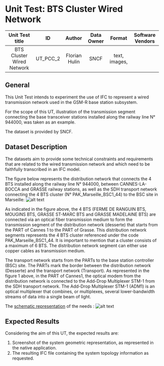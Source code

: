 # Unit Test: BTS Cluster Wired Network



|       Unit Test title     | ID | Author | Data Owner | Format | Software Vendors |
|:-------------------------:|:--:|:------:| :---------:| :-----:| :---------------:|
| BTS Cluster Wired Network |  UT_PCC_2 | Florian Hulin | SNCF | text, images, |  |


## General
This Unit Test intends to experiment the use of IFC to represent a wired transmission network used in the GSM-R base station subsystem.


For the scope of this UT, illustration of the transmission segment connecting the base transceiver stations installed along the railway line N° 944000,  was taken as an example.

The dataset is provided by SNCF.


## Dataset Description

The datasets aim to provide some technical constraints and requirements that are related to the wired transmission network and which need to be faithfully transcribed in an IFC model. 

The figure below represents the distribution network that connects the 4 BTS installed along the railway line N° 944000, between CANNES-LA-BOCCA and GRASSE railway stations, as well as the SDH transport network connecting the 4 BTS cluster (N° PAK_Marseille_BSC1_44) to the BSC site in Marseille: 
![alt text](https://github.com/IFCRail/IFC-Rail-Unit-Test/blob/UT_PCC_2/6_Port%20and%20Connectivity%20(PCC)/UT_PCC_2/Dataset/BTS%20Cluster%20Cannes-Grasse.png)

As indicated in the figure above, the 4 BTS (FERME DE RANGUIN BTS, MOUGINS BTS, GRASSE ST-MARC BTS and GRASSE MADELAINE BTS) are connected via an optical fiber transmission medium to form the transmission segment of the distribution network (desserte) that starts from the PART of Cannes 1 to the PART of Grasse. This distribution network segments represents the 4 BTS cluster referenced under the code PAK_Marseille_BSC1_44. It is important to mention that a cluster consists of a maximum of 6 BTS. The distribution network segment can either use copper cables as transmission medium.

The transport network starts from the PARTs to the base station controller (BSC) site. The PARTs mark the border between the distribution network (Desserte) and the transport network (Transport).
As represented in the figure 1 above, in the PART of Cannes1, the optical modem from the distribution network is connected to the Add-Drop Multiplexer STM-1 from the SDH transport network. 
The Add-Drop Multiplexer STM-1  (ADM1) is an optical multiplexer that combines, or multiplexes, several lower-bandwidth streams of data into a single beam of light.


The [schematic representation](https://github.com/IFCRail/IFC-Rail-Unit-Test/blob/UT_PCC_2/6_Port%20and%20Connectivity%20(PCC)/UT_PCC_2/Dataset/PCC2%20Schema.png)  of the needs : 
![alt text](https://github.com/IFCRail/IFC-Rail-Unit-Test/blob/UT_PCC_2/6_Port%20and%20Connectivity%20(PCC)/UT_PCC_2/Dataset/PCC2%20Schema.png)




## Expected Results

Considering the aim of this UT, the expected results are:
1. Screenshot of the system geometric representation, as represented in the native application.
2. The resulting IFC file containing the system topology information as requested.

